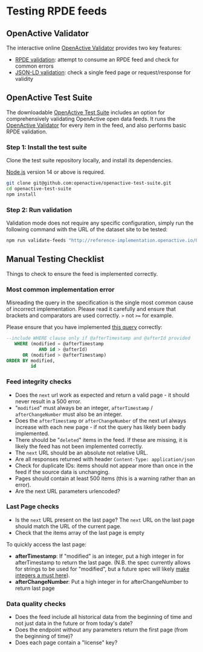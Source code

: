 # Testing RPDE feeds

## OpenActive Validator

The interactive online [OpenActive Validator](https://validator.openactive.io) provides two key features:

* [RPDE validation](https://validator.openactive.io/rpde): attempt to consume an RPDE feed and check for common errors
* [JSON-LD validation](https://validator.openactive.io/): check a single feed page or request/response for validity 

## OpenActive Test Suite

The downloadable [OpenActive Test Suite](https://github.com/openactive/openactive-test-suite/) includes an option for comprehensively validating OpenActive open data feeds. It runs the [OpenActive Validator](https://validator.openactive.io/) for every item in the feed, and also performs basic RPDE validation.

### Step 1: Install the test suite

Clone the test suite repository locally, and install its dependencies.

[Node.js](https://nodejs.org/en/download/) version 14 or above is required.

```bash
git clone git@github.com:openactive/openactive-test-suite.git
cd openactive-test-suite
npm install
```

### Step 2: Run validation

Validation mode does not require any specific configuration, simply run the following command with the URL of the dataset site to be tested:

```bash
npm run validate-feeds "http://reference-implementation.openactive.io/OpenActive"
```

## Manual Testing Checklist

Things to check to ensure the feed is implemented correctly.

### Most common implementation error

Misreading the query in the specification is the single most common cause of incorrect implementation. Please read it carefully and ensure that brackets and comparators are used correctly. `>` not `>=` for example.

Please ensure that you have implemented [this query](https://www.openactive.io/realtime-paged-data-exchange/#sql-query-example-for-timestamp-id) correctly:

```sql
--include WHERE clause only if @afterTimestamp and @afterId provided
   WHERE (modified = @afterTimestamp
            AND id > @afterId)
      OR (modified > @afterTimestamp)
ORDER BY modified,
         id
```

### Feed integrity checks

* Does the `next` url work as expected and return a valid page - it should never result in a 500 error.
* "`modified`" must always be an integer, `afterTimestamp` / `afterChangeNumber` must also be an integer.
* Does the `afterTimestamp` or `afterChangeNumber` of the next url always increase with each new page - if not the query has likely been badly implemented.
* There should be "`deleted`" items in the feed. If these are missing, it is likely the feed has not been implemented correctly.
* The `next` URL should be an absolute not relative URL.
* Are all responses returned with header `Content-Type: application/json`
* Check for duplicate IDs: items should not appear more than once in the feed if the source data is unchanging.
* Pages should contain at least 500 items \(this is a warning rather than an error\).
* Are the next URL parameters urlencoded?

### Last Page checks

* Is the `next` URL present on the last page? The `next` URL on the last page should match the URL of the current page.
* Check that the items array of the last page is empty

To quickly access the last page:

* **afterTimestamp**: If "modified" is an integer, put a high integer in for afterTimestamp to return the last page. \(N.B. the spec currently allows for strings to be used for "modified", but a future spec will likely [make integers a must here](https://github.com/openactive/realtime-paged-data-exchange/issues/89)\).
* **afterChangeNumber**: Put a high integer in for afterChangeNumber to return last page

### Data quality checks

* Does the feed include all historical data from the beginning of time and not just data in the future or from today's date?
* Does the endpoint without any parameters return the first page \(from the beginning of time\)?
* Does each page contain a "license" key?

